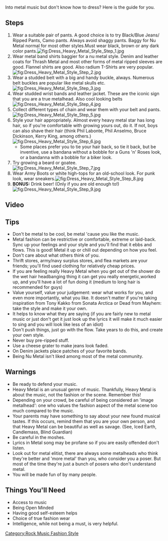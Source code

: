 Into metal music but don't know how to dress? Here is the guide for you.

## Steps

1.  Wear a suitable pair of pants. A good choice is to try Black/Blue
    Jeans/ Ripped Pants, Camo pants. Always avoid shaggy pants. Baggy
    for Nu Metal normal for most other styles.Must wear black, brown or
    any dark color
    pants.![](Dress_Heavy_Metal_Style_Step_1.jpg "fig:Dress_Heavy_Metal_Style_Step_1.jpg")
2.  Wear metal band shirts baggier for a nu metal style. Denim and
    leather coats for Thrash Metal and most other forms of metal ripped
    sleeves are good. Flannel shirts are good. Also radium T-Shirts are
    very
    popular.![](Dress_Heavy_Metal_Style_Step_2.jpg "fig:Dress_Heavy_Metal_Style_Step_2.jpg")
3.  Wear a studded belt with a big and handy buckle, always. Numerous
    belt buckles are popular like metal skulls
    etc.![](Dress_Heavy_Metal_Style_Step_3.jpg "fig:Dress_Heavy_Metal_Style_Step_3.jpg")
4.  Wear studded wrist bands and leather jacket. These are the iconic
    sign that you are a true metalhead. Also cool looking
    belts![](Dress_Heavy_Metal_Style_Step_4.jpg "fig:Dress_Heavy_Metal_Style_Step_4.jpg")
5.  Collect different types of chain and wear them with your belt and
    pants.![](Dress_Heavy_Metal_Style_Step_5.jpg "fig:Dress_Heavy_Metal_Style_Step_5.jpg")
6.  Style your hair appropriately. Almost every heavy metal star has
    long hair, so if you're comfortable with growing yours out, do it.
    If not, boys can also shave their hair (think Phil Labonte, Phil
    Anselmo, Bruce Dickinson, Kerry King, among
    others.)![](Dress_Heavy_Metal_Style_Step_6.jpg "fig:Dress_Heavy_Metal_Style_Step_6.jpg")
    -   Some places prefer you to tie your hair back, so tie it back,
        but be inventive, use a bandana without a bobble for a Guns 'n'
        Roses look, or a bandanna with a bobble for a biker look.
7.  Try growing a beard or
    goatee.![](Dress_Heavy_Metal_Style_Step_7.jpg "fig:Dress_Heavy_Metal_Style_Step_7.jpg")
8.  Wear Army Boots or white high-tops for an old-school look. For punk
    look, wear
    sneakers.![](Dress_Heavy_Metal_Style_Step_8.jpg "fig:Dress_Heavy_Metal_Style_Step_8.jpg")
9.  **BONUS:** Drink beer! (Only if you are old enough
    to!)![](Dress_Heavy_Metal_Style_Step_9.jpg "fig:Dress_Heavy_Metal_Style_Step_9.jpg")

## Video

## Tips

-   Don't be metal to be cool, be metal 'cause you like the music.
-   Metal fashion can be restrictive or comfortable, extreme or
    laid-back. Sync up your feelings and your style and you'll find that
    it ebbs and flows. This is good! Metal it up or chill out depending
    on how you feel.
-   Don't care about what others think of you.
-   Thrift stores, army/navy surplus stores, and flea markets are your
    friends; you'll find used clothing for relatively cheap prices.
-   If you are feeling really Heavy Metal when you get out of the shower
    do the wet hair headbanging thing it can get you really
    energetic,worked up, and you'll have a lot of fun doing it (medium
    to long hair is recommended for guys)
-   Value yourself, value your judgement: wear what works for you, and
    even more importantly, what you like. It doesn't matter if you're
    taking inspiration from Tony Kakko from Sonata Arctica or Dead from
    Mayhem: take the style and make it your own.
-   It helps to know what they are saying (if you are fairly new to
    metal music or just don't get it just look up the lyrics it will
    make it much easier to sing and you will look like less of an idiot)
-   Don't push things, just go with the flow. Take years to do this, and
    create your own style.
-   Never buy pre-ripped stuff.
-   Use a cheese grater to make jeans look faded.
-   On Denim jackets place patches of your favorite bands.
-   Being Nu Metal isn't liked among most of the metal community.

## Warnings

-   Be ready to defend your music.
-   Heavy Metal is an unusual genre of music. Thankfully, Heavy Metal is
    about the music, not the fashion or the scene. Remember this!
-   Depending on your crowd, be careful of being considered an 'image
    metalhead': one who values the fashion aspect of the metal scene too
    much compared to the music.
-   Your parents may have something to say about your new found musical
    tastes. If this occurs, remind them that you are your own person,
    and that Heavy Metal can be beautiful as well as savage. (See, Iced
    Earth, Candlemass, Blind Guardian)
-   Be careful in the moshes.
-   Lyrics in Metal song may be profane so if you are easily offended
    don't listen.
-   Look out for metal elitist, there are always some metalheads who
    think they're better and 'more metal' than you, who consider you a
    poser. But most of the time they're just a bunch of posers who don't
    understand metal.
-   You will be made fun of by many people.

## Things You'll Need

-   Access to music
-   Being Open Minded
-   Having good self-esteem helps
-   Choice of true fashion wear
-   Intelligence, while not being a must, is very helpful.

[Category:Rock Music Fashion
Style](Category:Rock_Music_Fashion_Style "wikilink")